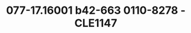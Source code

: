 ---
title: 077-17.16001 b42-663 0110-8278 -CLE1147
image: 077-17.16001 b42-663 0110-8278 -CLE1147.jpg
brand: sposo
layout: vestito
---